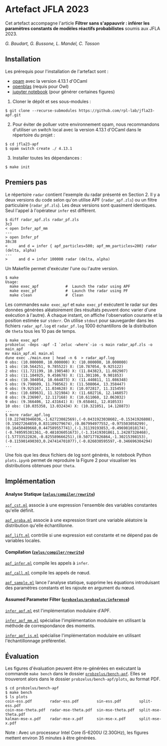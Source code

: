 # Artefact JFLA 2023

Cet artefact accompagne l'article **Filtrer sans s'appauvrir : inférer les paramètres constants de modèles réactifs probabilistes** soumis aux JFLA 2023.

_G. Baudart, G. Bussone, L. Mandel, C. Tasson_

## Installation

Les prérequis pour l'installation de l'artefact sont :
- [opam](http://opam.ocaml.org/) avec la version 4.13.1 d'OCaml
- [openblas](https://github.com/xianyi/OpenBLAS) (requis pour Owl)
- [jupyter notebook](https://jupyter.org/) (pour générer certaines figures)


1. Cloner le dépôt et ses sous-modules :

```
$ git clone --recurse-submodules https://github.com/rpl-lab/jfla23-apf.git
```

2. Pour éviter de polluer votre environnement opam, nous recommandons d'utiliser un switch local avec la version 4.13.1 d'OCaml dans le répertoire du projet :

```
$ cd jfla23-apf
$ opam switch create ./ 4.13.1
```

3. Installer toutes les dépendances :

```
$ make init
```

## Premiers pas

Le répertoire `radar` contient l'exemple du radar présenté en Section 2.
Il y a deux versions du code selon qu'on utilise APF (`radar_apf.zls`) ou un filtre particulaire (`radar_pf.zls`).
Les deux versions sont quasiment identiques.
Seul l'appel à l'opérateur `infer` est différent.

```
$ diff radar_apf.zls radar_pf.zls
3c3
< open Infer_apf_mm
---
> open Infer_pf
38c38
<     and d = infer { apf_particles=500; apf_mm_particles=200} radar (delta, alpha)
---
>     and d = infer 100000 radar (delta, alpha)
```

Un Makefile permet d'exécuter l'une ou l'autre version.

```
$ make
Usage:
  make exec_apf            #  Launch the radar using APF
  make exec_pf             #  Launch the radar using PF
  make clean               #  Clean
```

Les commandes `make exec_apf` et `make exec_pf` exécutent le radar sur des données générées aléatoirement (les résultats peuvent donc varier d'une exécution à l'autre).
À chaque instant, on affiche l'observation courante et la position estimée sur `stderr`.
On utilise `stdout` pour sauvegarder dans les fichiers `radar_apf.log` et `radar_pf.log` 1000 échantillons de la distribution de `theta` tous les 10 pas de temps.

```
$ make exec_apf
probzeluc -deps -apf -I `zeluc -where`-io -s main radar_apf.zls -o main_apf
mv main_apf.ml main.ml
dune exec ./main.exe | head -n 6  > radar_apf.log
0 obs: (10.000000, 10.000000) X: (10.000000, 10.000000)
1 obs: (10.564251, 9.785522) X: (10.787054, 9.925122)
2 obs: (11.721199, 10.198548) X: (11.843823, 11.082907)
3 obs: (11.104925, 9.458678) X: (11.301106, 9.901853)
4 obs: (10.304054, 10.664873) X: (11.440811, 11.086348)
5 obs: (9.798609, 11.798562) X: (11.508064, 13.358447)
6 obs: (9.925167, 11.034628) X: (10.072817, 11.315459)
7 obs: (10.689631, 11.321984) X: (11.602716, 12.146057)
8 obs: (9.236907, 12.117168) X: (10.611060, 12.063032)
9 obs: (9.366406, 12.431641) X: (9.658461, 12.010533)
10 obs: (10.035358, 13.032434) X: (10.321051, 14.128873)
...
$ more radar_apf.log 
[(0.227483946036,-1.62723082569),(-0.0431923038602,-0.15341926808),(0.15027264859,0.831109279674),(0.867994977552,-0.975503058299),(0.16450489668,0.447589557741),(-1.31139193853,-0.496981018174),(-0.749595381361,-0.481036051673),(-1.31419301861,1.24287328468),(1.57733522826,-0.825589666251),(0.507177826864,-1.30215398153),(-0.115901490303,0.247414701077),(-0.826030595597,-0.346696304294)
...
```

Une fois que les deux fichiers de log sont générés, le notebook Python `plots.ipynb` permet de reproduire la Figure 2 pour visualiser les distributions obtenues pour `theta`.

## Implémentation

#### Analyse Statique ([`zelus/compiler/rewrite`](https://github.com/rpl-lab/zelus/tree/8e852daab03caae9c29020331b8c0b22d3842203/compiler/rewrite))

[`apf_cst.ml`](https://github.com/rpl-lab/zelus/blob/8e852daab03caae9c29020331b8c0b22d3842203/compiler/rewrite/apf_cst.ml) associe à une expression l'ensemble des variables constantes qu'elle définit.

[`apf_proba.ml`](https://github.com/rpl-lab/zelus/blob/8e852daab03caae9c29020331b8c0b22d3842203/compiler/rewrite/apf_proba.ml) associe à une expression tirant une variable aléatoire la distribution qu'elle échantillonne.

[`apf_lift.ml`](https://github.com/rpl-lab/zelus/blob/8e852daab03caae9c29020331b8c0b22d3842203/compiler/rewrite/apf_lift.ml) contrôle si une expression est constante et ne dépend pas de variables locales.

#### Compilation ([`zelus/compiler/rewrite`](https://github.com/rpl-lab/zelus/tree/8e852daab03caae9c29020331b8c0b22d3842203/compiler/rewrite))

[`apf_infer.ml`](https://github.com/rpl-lab/zelus/blob/8e852daab03caae9c29020331b8c0b22d3842203/compiler/rewrite/apf_infer.ml) compile les appels à `infer`.

[`apf_call.ml`](https://github.com/rpl-lab/zelus/blob/8e852daab03caae9c29020331b8c0b22d3842203/compiler/rewrite/apf_call.ml) compile les appels de nœud.

[`apf_sample.ml`](https://github.com/rpl-lab/zelus/blob/8e852daab03caae9c29020331b8c0b22d3842203/compiler/rewrite/apf_sample.ml) lance l'analyse statique, supprime les équations introduisant des paramètres constants et les rajoute en argument du nœud.

#### Assumed Parameter Filter ([`probzelus/probzelus/inference`](https://github.com/rpl-lab/probzelus/tree/e056be0ad5a6e1283ddd9189513364fa2a60d465/probzelus/inference))

[`infer_apf.ml`](https://github.com/rpl-lab/probzelus/blob/e056be0ad5a6e1283ddd9189513364fa2a60d465/probzelus/inference/infer_apf.ml) est l'implémentation modulaire d'APF.

[`infer_apf_mm.ml`](https://github.com/rpl-lab/probzelus/blob/e056be0ad5a6e1283ddd9189513364fa2a60d465/probzelus/inference/infer_apf_mm.ml) spécialise l'implémentation modulaire en utilisant la méthode de correspondance des moments.

[`infer_apf_is.ml`](https://github.com/rpl-lab/probzelus/blob/e056be0ad5a6e1283ddd9189513364fa2a60d465/probzelus/inference/infer_apf_is.ml) spécialise l'implémentation modulaire en utilisant l'échantillonnage préférentiel.

## Évaluation

Les figures d'évaluation peuvent être re-générées en exécutant la commande `make bench` dans le dossier [`probzelus/bench-apf`](https://github.com/rpl-lab/probzelus/tree/e056be0ad5a6e1283ddd9189513364fa2a60d465/bench-apf). 
Elles se trouveront alors dans le dossier `probzelus/bench-apf/plots`, au format PDF.

```
$ cd probzelus/bench-apf
$ make bench
$ ls plots
coin-ess.pdf        radar-ess.pdf        sin-ess.pdf        split-ess.pdf
coin-mse-theta.pdf  radar-mse-theta.pdf  sin-mse-theta.pdf  split-mse-theta.pdf
kalman-mse-x.pdf    radar-mse-x.pdf      sin-mse-x.pdf      split-mse-x.pdf
```

Note : Avec un processeur Intel Core i5-6200U (2.30GHz), les figures mettent environ 35 minutes à être générées.
